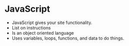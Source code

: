 # JavaScript

- JavaScript gives your site functionality.
- List on instructions
- Is an object oriented language
- Uses variables, loops, functions, and data to do things.
